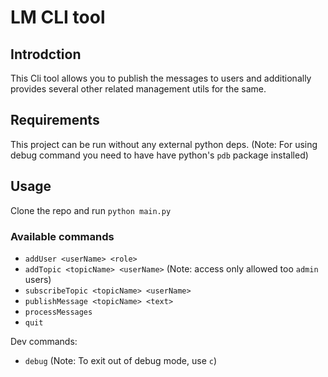 # LM CLI tool

## Introdction
This Cli tool allows you to publish the messages to users and additionally provides several other related management utils for the same.

## Requirements
This project can be run without any external python deps. 
(Note: For using debug command you need to have have python's `pdb` package installed) 

## Usage
Clone the repo and run `python main.py`

### Available commands
* `addUser <userName> <role>` 
* `addTopic <topicName> <userName>` (Note: access only allowed too `admin` users)
* `subscribeTopic <topicName> <userName>` 
* `publishMessage <topicName> <text>`
* `processMessages` 
* `quit` 

Dev commands:
* `debug` (Note: To exit out of debug mode, use `c`)
